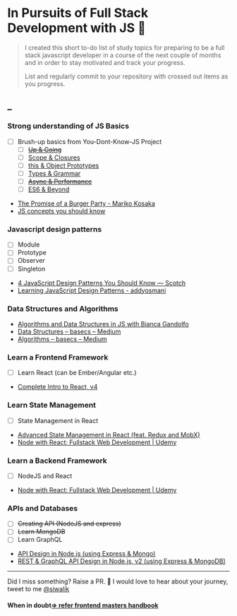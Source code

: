 # In Pursuits of Full Stack Development with JS 🚀
  
> I created this short to-do list of study topics for preparing to be a
> full stack javascript developer in a course of the next couple of
> months and in order to stay motivated and track your progress.
>
> List and regularly commit to your repository with crossed out items as you progress.
>

## _

### Strong understanding of JS Basics

- [ ] Brush-up basics from You-Dont-Know-JS Project
  - [ ] ~~[Up & Going](https://github.com/getify/You-Dont-Know-JS/blob/master/up%20&%20going/README.md#you-dont-know-js-up--going)~~
  - [ ] [Scope & Closures](https://github.com/getify/You-Dont-Know-JS/blob/master/scope%20&%20closures/README.md#you-dont-know-js-scope--closures)
  - [ ] [this & Object Prototypes](https://github.com/getify/You-Dont-Know-JS/blob/master/this%20&%20object%20prototypes/README.md#you-dont-know-js-this--object-prototypes)
  - [ ] [Types & Grammar](https://github.com/getify/You-Dont-Know-JS/blob/master/types%20&%20grammar/README.md#you-dont-know-js-types--grammar)
  - [ ] ~~[Async & Performance](https://github.com/getify/You-Dont-Know-JS/blob/master/async%20&%20performance/README.md#you-dont-know-js-async--performance)~~
  - [ ] [ES6 & Beyond](https://github.com/getify/You-Dont-Know-JS/blob/master/es6%20&%20beyond/README.md#you-dont-know-js-es6--beyond)
- [The Promise of a Burger Party - Mariko Kosaka](https://kosamari.com/notes/the-promise-of-a-burger-party)
- [JS concepts you should know](https://medium.com/dev-bits/a-perfect-guide-for-cracking-a-javascript-interview-a-developers-perspective-23a5c0fa4d0d)

### Javascript design patterns

- [ ] Module
- [ ] Prototype
- [ ] Observer
- [ ] Singleton
- [4 JavaScript Design Patterns You Should Know ― Scotch](https://scotch.io/bar-talk/4-javascript-design-patterns-you-should-know)
- [Learning JavaScript Design Patterns - addyosmani](https://addyosmani.com/resources/essentialjsdesignpatterns/book/)

### Data Structures and Algorithms

- [Algorithms and Data Structures in JS with Bianca Gandolfo](https://frontendmasters.com/workshops/algorithms-data-structures-js/)
- [Data Structures – basecs – Medium](https://medium.com/basecs/tagged/data-structures)
- [Algorithms – basecs – Medium](https://medium.com/basecs/tagged/algorithms)

### Learn a Frontend Framework

- [ ] Learn React (can be Ember/Angular etc.)
- [Complete Intro to React, v4](https://frontendmasters.com/courses/react/)

### Learn State Management

- [ ] State Management in React
- [Advanced State Management in React (feat. Redux and MobX)](https://frontendmasters.com/courses/react-state/)
- [Node with React: Fullstack Web Development | Udemy](https://www.udemy.com/node-with-react-fullstack-web-development/)

### Learn a Backend Framework

- [ ] NodeJS and React
- [Node with React: Fullstack Web Development | Udemy](https://www.udemy.com/node-with-react-fullstack-web-development/)

### APIs and Databases

- [ ] ~~Creating API (NodeJS and express)~~
- [ ] ~~Learn MongoDB~~
- [ ] Learn GraphQL

- [API Design in Node.js (using Express & Mongo)](https://frontendmasters.com/courses/api-design-nodejs/)
- [REST & GraphQL API Design in Node.js, v2 (using Express & MongoDB)](https://frontendmasters.com/courses/api-node-rest-graphql/)

----------

Did I miss something? Raise a PR. 🙌
I would love to hear about your journey, tweet to me [@siwalik](https://www.twitter.com/siwalik)

#### When in doubt[=> refer frontend masters handbook](https://frontendmasters.com/books/front-end-handbook/2018/)
